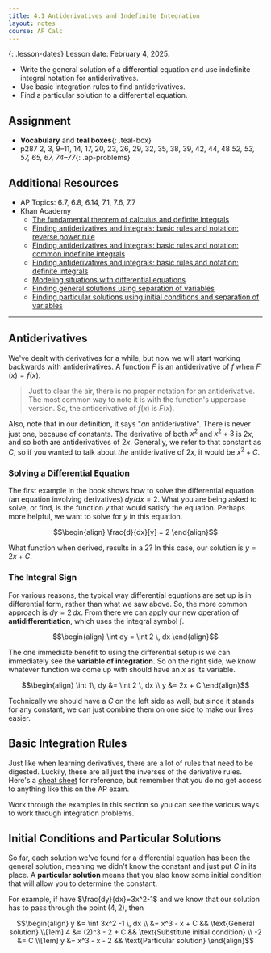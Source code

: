 ```yaml
---
title: 4.1 Antiderivatives and Indefinite Integration
layout: notes
course: AP Calc
---
```


{: .lesson-dates}
Lesson date: February 4, 2025.

- Write the general solution of a differential equation and use indefinite integral notation for antiderivatives.
- Use basic integration rules to find antiderivatives.
- Find a particular solution to a differential equation.

## Assignment

- **Vocabulary** and **teal boxes**{: .teal-box}
- p287 2, 3, 9–11, 14, 17, 20, 23, 26, 29, 32, 35, 38, 39, 42, 44, 48 *52, 53, 57, 65, 67, 74–77*{: .ap-problems}

## Additional Resources

- AP Topics: 6.7, 6.8, 6.14, 7.1, 7.6, 7.7
- Khan Academy
  - [The fundamental theorem of calculus and definite integrals](https://www.khanacademy.org/math/ap-calculus-ab/ab-integration-new/ab-6-7/v/connecting-the-first-and-second-fundamental-theorems-of-calculus)
  - [Finding antiderivatives and integrals: basic rules and notation: reverse power rule](https://www.khanacademy.org/math/ap-calculus-ab/ab-integration-new/ab-6-8a/v/indefinite-integrals-of-x-raised-to-a-power)
  - [Finding antiderivatives and integrals: basic rules and notation: common indefinite integrals](https://www.khanacademy.org/math/ap-calculus-ab/ab-integration-new/ab-6-8b/v/antiderivative-of-x-1)
  - [Finding antiderivatives and integrals: basic rules and notation: definite integrals](https://www.khanacademy.org/math/ap-calculus-ab/ab-integration-new/ab-6-8c/v/reverse-power-rule-for-definite-integrals)
  - [Modeling situations with differential equations](https://www.khanacademy.org/math/ap-calculus-ab/ab-differential-equations-new/ab-7-1/v/differential-equation-introduction)
  - [Finding general solutions using separation of variables](https://www.khanacademy.org/math/ap-calculus-ab/ab-differential-equations-new/ab-7-6/v/separable-differential-equations-introduction)
  - [Finding particular solutions using initial conditions and separation of variables](https://www.khanacademy.org/math/ap-calculus-ab/ab-differential-equations-new/ab-7-7/v/finding-constant-of-integration-rational)

---

## Antiderivatives

We've dealt with derivatives for a while, but now we will start working backwards with antiderivatives. A function $F$ is an antiderivative of $f$ when $F'(x) = f(x)$.

> Just to clear the air, there is no proper notation for an antiderivative. The most common way to note it is with the function's uppercase version. So, the antiderivative of $f(x)$ is $F(x)$.

Also, note that in our definition, it says "*an* antiderivative". There is never just one, because of constants. The derivative of both $x^2$ and $x^2 + 3$ is $2x$, and so both are antiderivatives of $2x$. Generally, we refer to that constant as $C$, so if you wanted to talk about *the* antiderivative of $2x$, it would be $x^2+C$.

### Solving a Differential Equation

The first example in the book shows how to solve the differential equation (an equation involving derivatives) $dy/dx = 2$. What you are being asked to solve, or find, is the function $y$ that would satisfy the equation. Perhaps more helpful, we want to solve for $y$ in this equation.

$$\begin{align}
\frac{d}{dx}[y] = 2
\end{align}$$

What function when derived, results in a 2? In this case, our solution is $y = 2x + C$.

### The Integral Sign

For various reasons, the typical way differential equations are set up is in differential form, rather than what we saw above. So, the more common approach is $dy=2\,dx$. From there we can apply our new operation of **antidifferentiation**, which uses the integral symbol $\int$.

$$\begin{align}
\int dy = \int 2 \, dx
\end{align}$$

The one immediate benefit to using the differential setup is we can immediately see the **variable of integration**. So on the right side, we know whatever function we come up with should have an $x$ as its variable.

$$\begin{align}
\int 1\, dy &= \int 2 \, dx \\
          y &= 2x + C
\end{align}$$

Technically we should have a $C$ on the left side as well, but since it stands for any constant, we can just combine them on one side to make our lives easier.

## Basic Integration Rules

Just like when learning derivatives, there are a lot of rules that need to be digested. Luckily, these are all just the inverses of the derivative rules. Here's a [cheat sheet]({{site.baseurl}}/misc/integration-cheat-sheet.pdf) for reference, but remember that you do no get access to anything like this on the AP exam.

Work through the examples in this section so you can see the various ways to work through integration problems.

## Initial Conditions and Particular Solutions

So far, each solution we've found for a differential equation has been the general solution, meaning we didn't know the constant and just put $C$ in its place. A **particular solution** means that you also know some initial condition that will allow you to determine the constant.

For example, if have $\frac{dy}{dx}=3x^2-1$ and we know that our solution has to pass through the point $(4,2)$, then

$$\begin{align}
y  &= \int 3x^2 -1 \, dx \\
   &= x^3 - x + C    && \text{General solution} \\[1em]
4  &= (2)^3 - 2 + C  && \text{Substitute initial condition} \\
-2 &= C \\[1em]
y  &= x^3 - x - 2    && \text{Particular solution}
\end{align}$$
